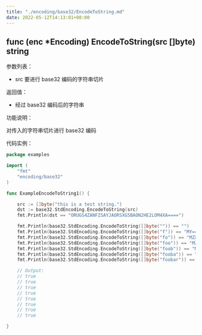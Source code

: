 ```yaml
---
title: "./encoding/base32/EncodeToString.md"
date: 2022-05-12T14:13:01+08:00
---
```

## func (enc *Encoding) EncodeToString(src []byte) string

参数列表：

- src 要进行 base32 编码的字符串切片

返回值：

- 经过 base32 编码后的字符串

功能说明：

对传入的字符串切片进行 base32 编码

代码实例：

```go
package examples

import (
    "fmt"
    "encoding/base32"
)

func ExampleEncodeToString1() {

    src := []byte("this is a test string.")
    dst := base32.StdEncoding.EncodeToString(src)
    fmt.Println(dst == "ORUGS4ZANFZSAYJAORSXG5BAON2HE2LOM4XA====")

    fmt.Println(base32.StdEncoding.EncodeToString([]byte("")) == "")
    fmt.Println(base32.StdEncoding.EncodeToString([]byte("f")) == "MY======")
    fmt.Println(base32.StdEncoding.EncodeToString([]byte("fo")) == "MZXQ====")
    fmt.Println(base32.StdEncoding.EncodeToString([]byte("foo")) == "MZXW6===")
    fmt.Println(base32.StdEncoding.EncodeToString([]byte("foob")) == "MZXW6YQ=")
    fmt.Println(base32.StdEncoding.EncodeToString([]byte("fooba")) == "MZXW6YTB")
    fmt.Println(base32.StdEncoding.EncodeToString([]byte("foobar")) == "MZXW6YTBOI======")

    // Output:
    // true
    // true
    // true
    // true
    // true
    // true
    // true
    // true

}
```
